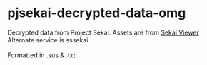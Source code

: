 # pjsekai-decrypted-data-omg
Decrypted data from Project Sekai.
Assets are from [Sekai Viewer](https://sekai.best)<br>
Alternate service is sssekai</br><br>
Formatted in .sus & .txt</br>

